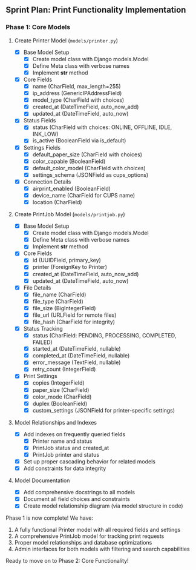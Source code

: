 ## Sprint Plan: Print Functionality Implementation

### Phase 1: Core Models

1. Create Printer Model (`models/printer.py`)

   - [x] Base Model Setup
     - [x] Create model class with Django models.Model
     - [x] Define Meta class with verbose names
     - [x] Implement **str** method
   - [x] Core Fields
     - [x] name (CharField, max_length=255)
     - [x] ip_address (GenericIPAddressField)
     - [x] model_type (CharField with choices)
     - [x] created_at (DateTimeField, auto_now_add)
     - [x] updated_at (DateTimeField, auto_now)
   - [x] Status Fields
     - [x] status (CharField with choices: ONLINE, OFFLINE, IDLE, INK_LOW)
     - [x] is_active (BooleanField via is_default)
   - [x] Settings Fields
     - [x] default_paper_size (CharField with choices)
     - [x] color_capable (BooleanField)
     - [x] default_color_model (CharField with choices)
     - [x] settings_schema (JSONField as cups_options)
   - [x] Connection Details
     - [x] airprint_enabled (BooleanField)
     - [x] device_name (CharField for CUPS name)
     - [x] location (CharField)

2. Create PrintJob Model (`models/printjob.py`)

   - [x] Base Model Setup
     - [x] Create model class with Django models.Model
     - [x] Define Meta class with verbose names
     - [x] Implement **str** method
   - [x] Core Fields
     - [x] id (UUIDField, primary_key)
     - [x] printer (ForeignKey to Printer)
     - [x] created_at (DateTimeField, auto_now_add)
     - [x] updated_at (DateTimeField, auto_now)
   - [x] File Details
     - [x] file_name (CharField)
     - [x] file_type (CharField)
     - [x] file_size (BigIntegerField)
     - [x] file_url (URLField for remote files)
     - [x] file_hash (CharField for integrity)
   - [x] Status Tracking
     - [x] status (CharField: PENDING, PROCESSING, COMPLETED, FAILED)
     - [x] started_at (DateTimeField, nullable)
     - [x] completed_at (DateTimeField, nullable)
     - [x] error_message (TextField, nullable)
     - [x] retry_count (IntegerField)
   - [x] Print Settings
     - [x] copies (IntegerField)
     - [x] paper_size (CharField)
     - [x] color_mode (CharField)
     - [x] duplex (BooleanField)
     - [x] custom_settings (JSONField for printer-specific settings)

3. Model Relationships and Indexes

   - [x] Add indexes on frequently queried fields
     - [x] Printer name and status
     - [x] PrintJob status and created_at
     - [x] PrintJob printer and status
   - [x] Set up proper cascading behavior for related models
   - [x] Add constraints for data integrity

4. Model Documentation
   - [x] Add comprehensive docstrings to all models
   - [x] Document all field choices and constraints
   - [x] Create model relationship diagram (via model structure in code)

Phase 1 is now complete! We have:

1. A fully functional Printer model with all required fields and settings
2. A comprehensive PrintJob model for tracking print requests
3. Proper model relationships and database optimizations
4. Admin interfaces for both models with filtering and search capabilities

Ready to move on to Phase 2: Core Functionality!
